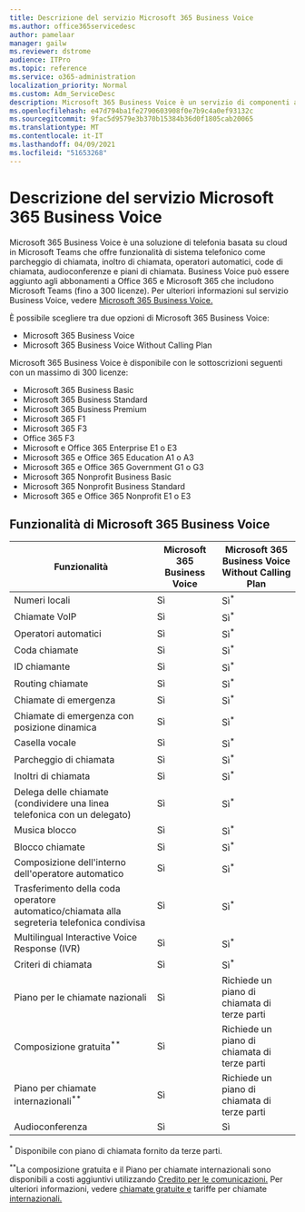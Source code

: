 ```yaml
---
title: Descrizione del servizio Microsoft 365 Business Voice
ms.author: office365servicedesc
author: pamelaar
manager: gailw
ms.reviewer: dstrome
audience: ITPro
ms.topic: reference
ms.service: o365-administration
localization_priority: Normal
ms.custom: Adm_ServiceDesc
description: Microsoft 365 Business Voice è un servizio di componenti aggiuntivi che consente di utilizzare Microsoft Teams per le chiamate telefoniche. Questo combina sistema telefonico, piano per chiamate nazionali, SMS e audioconferenza.
ms.openlocfilehash: e47d794ba1fe2790603908f0e7b9c4a0ef93132c
ms.sourcegitcommit: 9fac5d9579e3b370b15384b36d0f1805cab20065
ms.translationtype: MT
ms.contentlocale: it-IT
ms.lasthandoff: 04/09/2021
ms.locfileid: "51653268"
---
```

# <a name="microsoft-365-business-voice-service-description"></a>Descrizione del servizio Microsoft 365 Business Voice

Microsoft 365 Business Voice è una soluzione di telefonia basata su cloud in Microsoft Teams che offre funzionalità di sistema telefonico come parcheggio di chiamata, inoltro di chiamata, operatori automatici, code di chiamata, audioconferenze e piani di chiamata. Business Voice può essere aggiunto agli abbonamenti a Office 365 e Microsoft 365 che includono Microsoft Teams (fino a 300 licenze). Per ulteriori informazioni sul servizio Business Voice, vedere [Microsoft 365 Business Voice.](/MicrosoftTeams/business-voice/whats-business-voice)

È possibile scegliere tra due opzioni di Microsoft 365 Business Voice:

- Microsoft 365 Business Voice
- Microsoft 365 Business Voice Without Calling Plan

Microsoft 365 Business Voice è disponibile con le sottoscrizioni seguenti con un massimo di 300 licenze:

- Microsoft 365 Business Basic
- Microsoft 365 Business Standard
- Microsoft 365 Business Premium
- Microsoft 365 F1
- Microsoft 365 F3
- Office 365 F3
- Microsoft e Office 365 Enterprise E1 o E3
- Microsoft 365 e Office 365 Education A1 o A3
- Microsoft 365 e Office 365 Government G1 o G3
- Microsoft 365 Nonprofit Business Basic
- Microsoft 365 Nonprofit Business Standard
- Microsoft 365 e Office 365 Nonprofit E1 o E3

## <a name="microsoft-365-business-voice-features"></a>Funzionalità di Microsoft 365 Business Voice

| Funzionalità | Microsoft 365 Business Voice | Microsoft 365 Business Voice Without Calling Plan |
|--------------------------------------------------------|------------------------------|---------------------------------------------------|
| Numeri locali | Sì | Sì<sup>*</sup> |
| Chiamate VoIP | Sì | Sì<sup>*</sup> |
| Operatori automatici | Sì | Sì<sup>*</sup> |
| Coda chiamate | Sì | Sì<sup>*</sup> |
| ID chiamante | Sì | Sì<sup>*</sup> |
| Routing chiamate | Sì | Sì<sup>*</sup> |
| Chiamate di emergenza | Sì | Sì<sup>*</sup> |
| Chiamate di emergenza con posizione dinamica | Sì | Sì<sup>*</sup> |
| Casella vocale | Sì | Sì<sup>*</sup> |
| Parcheggio di chiamata | Sì | Sì<sup>*</sup> |
| Inoltri di chiamata | Sì | Sì<sup>*</sup> |
| Delega delle chiamate (condividere una linea telefonica con un delegato) | Sì | Sì<sup>*</sup> |
| Musica blocco | Sì | Sì<sup>*</sup> |
| Blocco chiamate | Sì | Sì<sup>*</sup> |
| Composizione dell'interno dell'operatore automatico | Sì | Sì<sup>*</sup> |
| Trasferimento della coda operatore automatico/chiamata alla segreteria telefonica condivisa | Sì | Sì<sup>*</sup> |
| Multilingual Interactive Voice Response (IVR) | Sì | Sì<sup>*</sup> |
| Criteri di chiamata | Sì | Sì<sup>*</sup> |
| Piano per le chiamate nazionali | Sì | Richiede un piano di chiamata di terze parti |
| Composizione gratuita<sup>**</sup> | Sì | Richiede un piano di chiamata di terze parti |
| Piano per chiamate internazionali<sup>**</sup> | Sì | Richiede un piano di chiamata di terze parti |
| Audioconferenza | Sì | Sì |

<sup>*</sup> Disponibile con piano di chiamata fornito da terze parti.

<sup>**</sup>La composizione gratuita e il Piano per chiamate internazionali sono disponibili a costi aggiuntivi utilizzando [Credito per le comunicazioni.](/microsoftteams/what-are-communications-credits) Per ulteriori informazioni, vedere [chiamate gratuite e](/microsoftteams/toll-free-dialing-limitations-and-restrictions) tariffe per chiamate [internazionali.](https://www.microsoft.com/microsoft-365/microsoft-teams/voice-calling?rtc=1#ow-download-rates)
